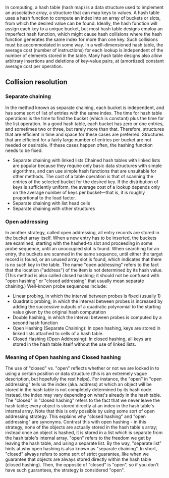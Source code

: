 In computing, a hash table (hash map) is a data structure used to implement an associative array, a structure that can map keys to values. A hash table uses a hash function to compute an index into an array of buckets or slots, from which the desired value can be found.
Ideally, the hash function will assign each key to a unique bucket, but most hash table designs employ an imperfect hash function, which might cause hash collisions where the hash function generates the same index for more than one key. Such collisions must be accommodated in some way.
In a well-dimensioned hash table, the average cost (number of instructions) for each lookup is independent of the number of elements stored in the table. Many hash table designs also allow arbitrary insertions and deletions of key-value pairs, at (amortized) constant average cost per operation.
## Collision resolution
### Separate chaining
In the method known as separate chaining, each bucket is independent, and has some sort of list of entries with the same index. The time for hash table operations is the time to find the bucket (which is constant) plus the time for the list operation.
In a good hash table, each bucket has zero or one entries, and sometimes two or three, but rarely more than that. Therefore, structures that are efficient in time and space for these cases are preferred. Structures that are efficient for a fairly large number of entries per bucket are not needed or desirable. If these cases happen often, the hashing function needs to be fixed.
* Separate chaining with linked lists
Chained hash tables with linked lists are popular because they require only basic data structures with simple algorithms, and can use simple hash functions that are unsuitable for other methods.
The cost of a table operation is that of scanning the entries of the selected bucket for the desired key. If the distribution of keys is sufficiently uniform, the average cost of a lookup depends only on the average number of keys per bucket—that is, it is roughly proportional to the load factor.
* Separate chaining with list head cells
* Separate chaining with other structures

### Open addressing
In another strategy, called open addressing, all entry records are stored in the bucket array itself. When a new entry has to be inserted, the buckets are examined, starting with the hashed-to slot and proceeding in some probe sequence, until an unoccupied slot is found. When searching for an entry, the buckets are scanned in the same sequence, until either the target record is found, or an unused array slot is found, which indicates that there is no such key in the table. The name "open addressing" refers to the fact that the location ("address") of the item is not determined by its hash value. (This method is also called closed hashing; it should not be confused with "open hashing" or "closed addressing" that usually mean separate chaining.)
Well-known probe sequences include:
* Linear probing, in which the interval between probes is fixed (usually 1)
* Quadratic probing, in which the interval between probes is increased by adding the successive outputs of a quadratic polynomial to the starting value given by the original hash computation
* Double hashing, in which the interval between probes is computed by a second hash function
* Open Hashing (Separate Chaining): In open hashing, keys are stored in linked lists attached to cells of a hash table.
* Closed Hashing (Open Addressing): In closed hashing, all keys are stored in the hash table itself without the use of linked lists.

### Meaning of Open hashing and Closed hashing
The use of "closed" vs. "open" reflects whether or not we are locked in to using a certain position or data structure (this is an extremely vague description, but hopefully the rest helps).
For instance, the "open" in "open addressing" tells us the index (aka. address) at which an object will be stored in the hash table is not completely determined by its hash code. Instead, the index may vary depending on what's already in the hash table.
The "closed" in "closed hashing" refers to the fact that we never leave the hash table; every object is stored directly at an index in the hash table's internal array. Note that this is only possible by using some sort of open addressing strategy. This explains why "closed hashing" and "open addressing" are synonyms.
Contrast this with open hashing - in this strategy, none of the objects are actually stored in the hash table's array; instead once an object is hashed, it is stored in a list which is separate from the hash table's internal array. "open" refers to the freedom we get by leaving the hash table, and using a separate list. By the way, "separate list" hints at why open hashing is also known as "separate chaining".
In short, "closed" always refers to some sort of strict guarantee, like when we guarantee that objects are always stored directly within the hash table (closed hashing). Then, the opposite of "closed" is "open", so if you don't have such guarantees, the strategy is considered "open".

